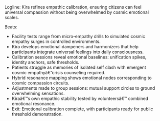 ﻿---
series: 3
novella: 5
file: S3N5_CH02
type: chapter
pov: Kira
setting: Empathic evolution facility - emotional calibration
word_target_min: 1201
word_target_max: 2299
status: outline
---
Logline: Kira refines empathic calibration, ensuring citizens can feel universal compassion without being overwhelmed by cosmic emotional scales.

Beats:
- Facility tests range from micro-empathy drills to simulated cosmic empathy surges in controlled environments.
- Kira develops emotional dampeners and harmonizers that help participants integrate universal feelings into daily consciousness.
- Calibration sessions reveal emotional baselines: unification spikes, identity anchors, safe thresholds.
- Patients struggle as memories of isolated self clash with emergent cosmic empathyâ€”crisis counseling required.
- Hybrid resonance mapping shows emotional nodes corresponding to cosmic compassion circuits.
- Adjustments made to group sessions: mutual support circles to ground overwhelming sensations.
- Kiraâ€™s own empathic stability tested by volunteersâ€™ combined emotional resonance.
- Exit: Emotional calibration complete, with participants ready for public threshold demonstration.